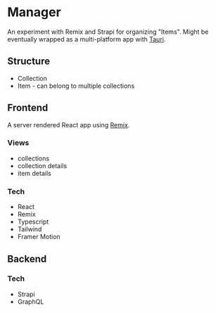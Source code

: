 # Manager

An experiment with Remix and Strapi for organizing "Items". Might be eventually wrapped as a multi-platform app with [Tauri](https://tauri.app/).

## Structure

- Collection
- Item - can belong to multiple collections

## Frontend

A server rendered React app using [Remix](https://remix.run/).

### Views

- collections
- collection details
- item details

### Tech

- React
- Remix
- Typescript
- Tailwind
- Framer Motion

## Backend

### Tech

- Strapi
- GraphQL
